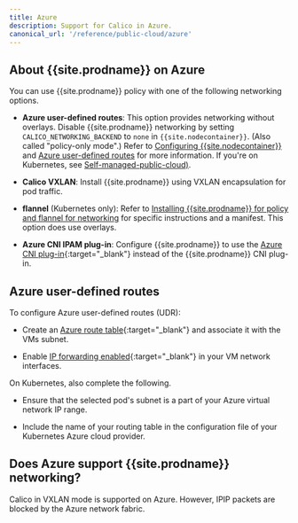```yaml
---
title: Azure
description: Support for Calico in Azure.
canonical_url: '/reference/public-cloud/azure'
---
```


## About {{site.prodname}} on Azure

You can use {{site.prodname}} policy with one of the following networking options.

- **Azure user-defined routes**: This option provides networking without overlays.
  Disable {{site.prodname}} networking by setting `CALICO_NETWORKING_BACKEND` to `none`
  in `{{site.nodecontainer}}`. (Also called "policy-only mode".) Refer to
  [Configuring {{site.nodecontainer}}](../node/configuration) and [Azure user-defined routes](#azure-user-defined-routes) for more information. If you're on Kubernetes, see [Self-managed-public-cloud)]({{site.baseurl}}/getting-started/kubernetes/self-managed-public-cloud).

- **Calico VXLAN**: Install {{site.prodname}} using VXLAN encapsulation for pod traffic.

- **flannel** (Kubernetes only): Refer to [Installing {{site.prodname}} for policy and flannel for networking](../../getting-started/kubernetes/flannel)
  for specific instructions and a manifest. This option does use overlays.

- **Azure CNI IPAM plug-in**: Configure {{site.prodname}} to use the
  [Azure CNI plug-in](https://github.com/Azure/azure-container-networking/blob/master/docs/cni.md){:target="_blank"}
  instead of the {{site.prodname}} CNI plug-in.

## Azure user-defined routes

To configure Azure user-defined routes (UDR):

- Create an [Azure route table][AzureUDRCreate]{:target="_blank"} and
  associatе it with the VMs subnet.

- Enable [IP forwarding enabled][AzureIPForward]{:target="_blank"} in your
  VM network interfaces.

On Kubernetes, also complete the following.

- Ensure that the selected pod's subnet is a part of your Azure virtual
  network IP range.

- Include the name of your routing table in the configuration file of your
  Kubernetes Azure cloud provider.

## Does Azure support {{site.prodname}} networking?

Calico in VXLAN mode is supported on Azure. However, IPIP packets are blocked by the Azure network fabric.

[AzureIPForward]: https://docs.microsoft.com/en-us/azure/virtual-network/virtual-network-network-interface#enable-or-disable-ip-forwarding
[AzureUDR]: https://docs.microsoft.com/en-us/azure/virtual-network/virtual-networks-udr-overview#user-defined
[AzureUDRCreate]: https://docs.microsoft.com/en-us/azure/virtual-network/create-user-defined-route-portal
